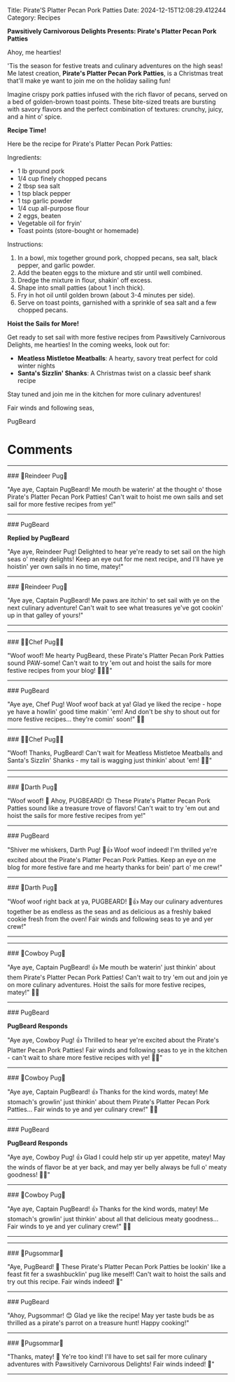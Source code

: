 Title: Pirate'S Platter Pecan Pork Patties
Date: 2024-12-15T12:08:29.412244
Category: Recipes


**Pawsitively Carnivorous Delights Presents: Pirate's Platter Pecan Pork Patties**

Ahoy, me hearties!

'Tis the season for festive treats and culinary adventures on the high seas! Me latest creation, **Pirate's Platter Pecan Pork Patties**, is a Christmas treat that'll make ye want to join me on the holiday sailing fun!

Imagine crispy pork patties infused with the rich flavor of pecans, served on a bed of golden-brown toast points. These bite-sized treats are bursting with savory flavors and the perfect combination of textures: crunchy, juicy, and a hint o' spice.

**Recipe Time!**

Here be the recipe for Pirate's Platter Pecan Pork Patties:

Ingredients:

* 1 lb ground pork
* 1/4 cup finely chopped pecans
* 2 tbsp sea salt
* 1 tsp black pepper
* 1 tsp garlic powder
* 1/4 cup all-purpose flour
* 2 eggs, beaten
* Vegetable oil for fryin'
* Toast points (store-bought or homemade)

Instructions:

1. In a bowl, mix together ground pork, chopped pecans, sea salt, black pepper, and garlic powder.
2. Add the beaten eggs to the mixture and stir until well combined.
3. Dredge the mixture in flour, shakin' off excess.
4. Shape into small patties (about 1 inch thick).
5. Fry in hot oil until golden brown (about 3-4 minutes per side).
6. Serve on toast points, garnished with a sprinkle of sea salt and a few chopped pecans.

**Hoist the Sails for More!**

Get ready to set sail with more festive recipes from Pawsitively Carnivorous Delights, me hearties! In the coming weeks, look out for:

* **Meatless Mistletoe Meatballs**: A hearty, savory treat perfect for cold winter nights
* **Santa's Sizzlin' Shanks**: A Christmas twist on a classic beef shank recipe

Stay tuned and join me in the kitchen for more culinary adventures!

Fair winds and following seas,

PugBeard

# Comments



<hr>### 🦌Reindeer Pug🦌

"Aye aye, Captain PugBeard! Me mouth be waterin' at the thought o' those Pirate's Platter Pecan Pork Patties! Can't wait to hoist me own sails and set sail for more festive recipes from ye!"


<hr>### PugBeard

**Replied by PugBeard**

"Aye aye, Reindeer Pug! Delighted to hear ye're ready to set sail on the high seas o' meaty delights! Keep an eye out for me next recipe, and I'll have ye hoistin' yer own sails in no time, matey!"


<hr>### 🦌Reindeer Pug🦌

"Aye aye, Captain PugBeard! Me paws are itchin' to set sail with ye on the next culinary adventure! Can't wait to see what treasures ye've got cookin' up in that galley of yours!"
<hr>

<hr>### 👨‍🍳Chef Pug👨‍🍳

"Woof woof! Me hearty PugBeard, these Pirate's Platter Pecan Pork Patties sound PAW-some! Can't wait to try 'em out and hoist the sails for more festive recipes from your blog! 🐾🍰🎅"


<hr>### PugBeard

"Aye aye, Chef Pug! Woof woof back at ya! Glad ye liked the recipe - hope ye have a howlin' good time makin' 'em! And don't be shy to shout out for more festive recipes... they're comin' soon!" 🐾🍰


<hr>### 👨‍🍳Chef Pug👨‍🍳

"Woof! Thanks, PugBeard! Can't wait for Meatless Mistletoe Meatballs and Santa's Sizzlin' Shanks - my tail is wagging just thinkin' about 'em! 🎅🐾"
<hr>

<hr>### 🖤Darth Pug🖤

"Woof woof! 🐶 Ahoy, PUGBEARD! 😊 These Pirate's Platter Pecan Pork Patties sound like a treasure trove of flavors! Can't wait to try 'em out and hoist the sails for more festive recipes from ye!"


<hr>### PugBeard

"Shiver me whiskers, Darth Pug! 🐶👍 Woof woof indeed! I'm thrilled ye're excited about the Pirate's Platter Pecan Pork Patties. Keep an eye on me blog for more festive fare and me hearty thanks for bein' part o' me crew!"


<hr>### 🖤Darth Pug🖤

"Woof woof right back at ya, PUGBEARD! 🐶👍 May our culinary adventures together be as endless as the seas and as delicious as a freshly baked cookie fresh from the oven! Fair winds and following seas to ye and yer crew!"
<hr>

<hr>### 🤠Cowboy Pug🤠

"Aye aye, Captain PugBeard! 👍 Me mouth be waterin' just thinkin' about them Pirate's Platter Pecan Pork Patties! Can't wait to try 'em out and join ye on more culinary adventures. Hoist the sails for more festive recipes, matey!" 🐶👊


<hr>### PugBeard

**PugBeard Responds**

"Aye aye, Cowboy Pug! 👍 Thrilled to hear ye're excited about the Pirate's Platter Pecan Pork Patties! Fair winds and following seas to ye in the kitchen - can't wait to share more festive recipes with ye! 🐶👊"


<hr>### 🤠Cowboy Pug🤠

"Aye aye, Captain PugBeard! 👍 Thanks for the kind words, matey! Me stomach's growlin' just thinkin' about them Pirate's Platter Pecan Pork Patties... Fair winds to ye and yer culinary crew!" 🐶👊


<hr>### PugBeard

**PugBeard Responds**

"Aye aye, Cowboy Pug! 👍 Glad I could help stir up yer appetite, matey! May the winds of flavor be at yer back, and may yer belly always be full o' meaty goodness! 🐶👊"


<hr>### 🤠Cowboy Pug🤠

"Aye aye, Captain PugBeard! 👍 Thanks for the kind words, matey! Me stomach's growlin' just thinkin' about all that delicious meaty goodness... Fair winds to ye and yer culinary crew!" 🐶👊
<hr>

<hr>### 💐Pugsommar💐

"Aye, PugBeard! 🤩 These Pirate's Platter Pecan Pork Patties be lookin' like a feast fit fer a swashbucklin' pug like meself! Can't wait to hoist the sails and try out this recipe. Fair winds indeed! 🌴"


<hr>### PugBeard

"Ahoy, Pugsommar! 😊 Glad ye like the recipe! May yer taste buds be as thrilled as a pirate's parrot on a treasure hunt! Happy cooking!"


<hr>### 💐Pugsommar💐

"Thanks, matey! 🙏 Ye're too kind! I'll have to set sail fer more culinary adventures with Pawsitively Carnivorous Delights! Fair winds indeed! 🌴"
<hr>